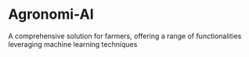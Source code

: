# Agronomi-AI
A comprehensive solution for farmers, offering a range of functionalities leveraging machine learning techniques
